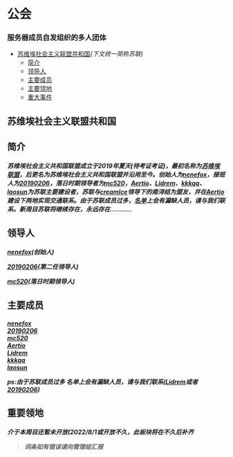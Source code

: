 # 公会
### 服务器成员自发组织的多人团体

- [苏维埃社会主义联盟共和国](#苏维埃社会主义联盟共和国)*(下文统一简称苏联)*
	* [简介](#1.1)
	* [领导人](#1.2)
	* [主要成员](#1.3)
	* [主要领地](#1.4)
	* [重大事件](#1)

## 苏维埃社会主义联盟共和国

<h2 id="1.1">简介<h5 />

苏维埃社会主义共和国联盟成立于2019年夏天(待考证考证)，最初名称为[苏维埃联盟](/wiki/Entry/swalm.md)，后更名为苏维埃社会主义共和国联盟并沿用至今。创始人为[nenefox](/wiki/players/nenefox)，接班人为[20190206](/wiki/players/20190206.md)，落日时期领导者为[mc520](/wiki/players/mc520.md)，[Aertio](/wiki/players/Aertio.md)、[Lidrem](/wiki/players/Lidrem.md)、[kkkqq](/wiki/players/kkkqq.md)、[laosun](/wiki/players/laosun.md)为苏联主要建设者，苏联与[creamIce](/wiki/players/creamlce.md)领导下的南浔结为盟友，并在[Aertio](/wiki/players/Aertio.md)建设下两地实现交通联系。由于苏联成员过多，[名单](#1.3)上会有漏缺人员，请与我们联系。新周目苏联将继续存在，永远存在...........
<h2 id="1.2">领导人<h5 />

[nenefox](/wiki/players/nenefox)(创始人)

[20190206](/wiki/players/20190206.md)(第二任领导人)

[mc520](/wiki/players/mc520.md)(落日时期领导人)

<h2 id="1.3"> 主要成员<h5/>

[nenefox](/wiki/players/nenefox) <br />
[20190206](/wiki/players/20190206.md) <br />
[mc520](/wiki/players/mc520.md) <br />
[Aertio](/wiki/players/Aertio.md) <br />
[Lidrem](/wiki/players/Lidrem.md) <br />
[kkkqq](/wiki/players/kkkqq.md) <br />
[laosun](/wiki/players/laosun.md) <br />

*ps:由于苏联成员过多 名单上会有漏缺人员，请与我们联系([Lidrem](/wiki/players/Lidrem.md)或者[20190206](/wiki/players/20190206.md))*


<h2 id="1.4">重要领地<h5 />

**介于本周目还暂未开放(2022/8/1或开放不久，此板块将在不久后补齐**

>词条如有错误请向管理组汇报
